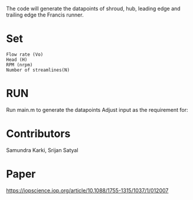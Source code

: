 The code will generate the datapoints of shroud, hub, leading edge and trailing edge the Francis runner.

# Set

```
Flow rate (Vo)
Head (H)
RPM (nrpm) 
Number of streamlines(N)

```
# RUN

Run main.m to generate the datapoints
Adjust input as the requirement for:

# Contributors

Samundra Karki, Srijan Satyal

# Paper

https://iopscience.iop.org/article/10.1088/1755-1315/1037/1/012007

